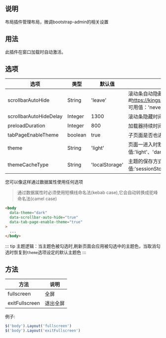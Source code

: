 ## 说明

布局插件管理布局，微调bootstrap-admin的相关设置

## 用法

此插件在窗口加载时自动激活。

## 选项

| 选项                   | 类型    | 默认值         | 说明                                                                                                         |
| ---------------------- | ------- | -------------- | ------------------------------------------------------------------------------------------------------------ |
| scrollbarAutoHide      | String  | 'leave'        | 滚动条自动隐藏方式 #https://kingsora.github.io/OverlayScrollbars/ 可用值：'never'、'scroll'、'leave'、'move' |
| scrollbarAutoHideDelay | Integer | 1300           | 滚动条隐藏时间                                                                                               |
| preloadDuration        | Integer | 800            | 加载器持续时间                                                                                               |
| tabPageEnableTheme     | boolean | true           | 子页面是否也进行主题适配                                                                                     |
| theme                  | String  | 'light'        | 页面一进入时默认主题，可用值:'light'、'dark'、'indigo'                                                       |
| themeCacheType         | String  | 'localStorage' | 主题的保存方式可用值:'sessionStorage'、'localStorage'                                                        |

您可以像这样通过数据属性使用任何选项

> 通过数据属性时必须使用短横线命名法(kebab case),它会自动转换成驼峰命名法(camel case)

```html
<body
  data-theme="dark"
  data-scrollbar-auto-hide="true"
  data-tab-page-enable-theme="true"
>
  ...
</body>
```

::: tip
主题逻辑：当主题色被勾选时,刷新页面会应用被勾选中的主题色，当取消勾选时恢复到`theme`选项设定的默认主题色
:::

## 方法

| 方法           | 说明     |
| -------------- | -------- |
| fullscreen     | 全屏     |
| exitFullscreen | 退出全屏 |

例子:

```javascript
$('body').Layout('fullscreen')
$('body').Layout('exitFullscreen')
```
